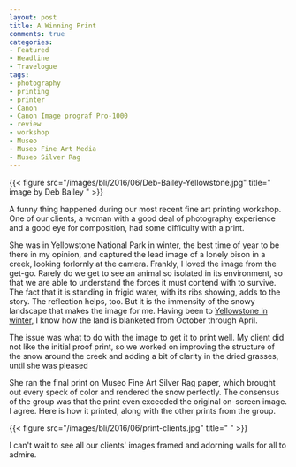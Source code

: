 ```yaml
---
layout: post
title: A Winning Print
comments: true
categories:
- Featured
- Headline
- Travelogue
tags:
- photography
- printing
- printer
- Canon
- Canon Image prograf Pro-1000
- review
- workshop
- Museo
- Museo Fine Art Media
- Museo Silver Rag
---
```


{{< figure src="/images/bli/2016/06/Deb-Bailey-Yellowstone.jpg" title=" image by Deb Bailey  " >}}

A funny thing happened during our most recent fine art printing workshop. One of our clients, a woman with a good deal of photography experience and a good eye for composition, had some difficulty with a print. 

<!--more-->

She was in Yellowstone National Park in winter, the best time of year to be there in my opinion, and captured the lead image of a lonely bison in a creek, looking forlornly at the camera. Frankly, I loved the image from the get-go. Rarely do we get to see an animal so isolated in its environment, so that we are able to understand the forces it must contend with to survive. The fact that it is standing in frigid water, with its ribs showing, adds to the story. The reflection helps, too. But it is the immensity of the snowy landscape that makes the image for me. Having been to [Yellowstone in winter](http://www.lesterpickerphoto.com/2013/01/22/winter-highlights/), I know how the land is blanketed from October through April. 

The issue was what to do with the image to get it to print well. My client did not like the initial proof print, so we worked on improving the structure of the snow around the creek and adding a bit of clarity in the dried grasses, until she was pleased

She ran the final print on Museo Fine Art Silver Rag paper, which brought out every speck of color and rendered the snow perfectly. The consensus of the group was that the print even exceeded the original on-screen image. I agree. Here is how it printed, along with the other prints from the group. 

{{< figure src="/images/bli/2016/06/print-clients.jpg" title="  " >}}

I can't wait to see all our clients' images framed and adorning walls for all to admire. 


